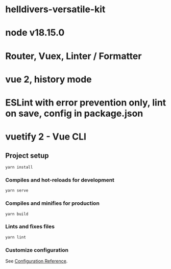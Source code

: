 # helldivers-versatile-kit
# node v18.15.0
# Router, Vuex, Linter / Formatter
# vue 2, history mode
# ESLint with error prevention only, lint on save, config in package.json
# vuetify 2 - Vue CLI


## Project setup
```
yarn install
```

### Compiles and hot-reloads for development
```
yarn serve
```

### Compiles and minifies for production
```
yarn build
```

### Lints and fixes files
```
yarn lint
```

### Customize configuration
See [Configuration Reference](https://cli.vuejs.org/config/).
